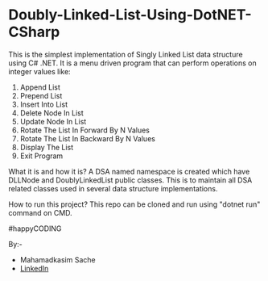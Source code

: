 # Doubly-Linked-List-Using-DotNET-CSharp
This is the simplest implementation of Singly Linked List data structure using C# .NET. It is a menu driven program that can perform operations on integer values like:

1. Append List
2. Prepend List
3. Insert Into List
4. Delete Node In List
5. Update Node In List
6. Rotate The List In Forward By N Values
7. Rotate The List In Backward By N Values
8. Display The List
9. Exit Program

What it is and how it is?
A DSA named namespace is created which have DLLNode and DoublyLinkedList public classes. This is to maintain all DSA related classes used in several data structure implementations.

How to run this project?
This repo can be cloned and run using "dotnet run" command on CMD.

#happyCODING

By:-

- Mahamadkasim Sache
- [LinkedIn](https://www.linkedin.com/in/mahamadkasim-sache)

